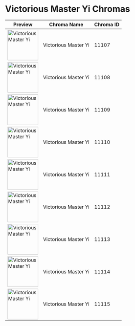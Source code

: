 # Victorious Master Yi Chromas

| Preview | Chroma Name | Chroma ID |
|---|---|---|
| <img src='https://raw.communitydragon.org/latest/plugins/rcp-be-lol-game-data/global/default/v1/champion-chroma-images/11/11107.png' alt='Victorious Master Yi' width='100'> | Victorious Master Yi | 11107 |
| <img src='https://raw.communitydragon.org/latest/plugins/rcp-be-lol-game-data/global/default/v1/champion-chroma-images/11/11108.png' alt='Victorious Master Yi' width='100'> | Victorious Master Yi | 11108 |
| <img src='https://raw.communitydragon.org/latest/plugins/rcp-be-lol-game-data/global/default/v1/champion-chroma-images/11/11109.png' alt='Victorious Master Yi' width='100'> | Victorious Master Yi | 11109 |
| <img src='https://raw.communitydragon.org/latest/plugins/rcp-be-lol-game-data/global/default/v1/champion-chroma-images/11/11110.png' alt='Victorious Master Yi' width='100'> | Victorious Master Yi | 11110 |
| <img src='https://raw.communitydragon.org/latest/plugins/rcp-be-lol-game-data/global/default/v1/champion-chroma-images/11/11111.png' alt='Victorious Master Yi' width='100'> | Victorious Master Yi | 11111 |
| <img src='https://raw.communitydragon.org/latest/plugins/rcp-be-lol-game-data/global/default/v1/champion-chroma-images/11/11112.png' alt='Victorious Master Yi' width='100'> | Victorious Master Yi | 11112 |
| <img src='https://raw.communitydragon.org/latest/plugins/rcp-be-lol-game-data/global/default/v1/champion-chroma-images/11/11113.png' alt='Victorious Master Yi' width='100'> | Victorious Master Yi | 11113 |
| <img src='https://raw.communitydragon.org/latest/plugins/rcp-be-lol-game-data/global/default/v1/champion-chroma-images/11/11114.png' alt='Victorious Master Yi' width='100'> | Victorious Master Yi | 11114 |
| <img src='https://raw.communitydragon.org/latest/plugins/rcp-be-lol-game-data/global/default/v1/champion-chroma-images/11/11115.png' alt='Victorious Master Yi' width='100'> | Victorious Master Yi | 11115 |
